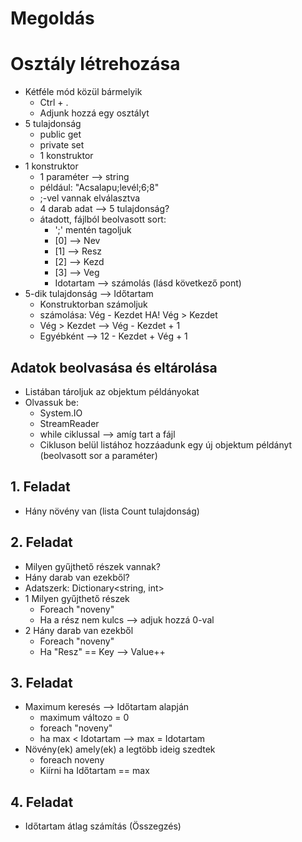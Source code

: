 ﻿
# Megoldás

# Osztály létrehozása
 - Kétféle mód közül bármelyik
   - Ctrl + .
   - Adjunk hozzá egy osztályt
 - 5 tulajdonság
   - public get
   - private set 
   - 1 konstruktor
 - 1 konstruktor
   - 1 paraméter --> string
   - például: "Acsalapu;levél;6;8"
   - ;-vel vannak elválasztva
   - 4 darab adat --> 5 tulajdonság?
   - átadott, fájlból beolvasott sort:
     - ';' mentén tagoljuk
     - [0] --> Nev
     - [1] --> Resz
     - [2] --> Kezd
     - [3] --> Veg
     - Idotartam --> számolás (lásd következő pont)
 - 5-dik tulajdonság --> Időtartam
     - Konstruktorban számoljuk
     - számolása: Vég - Kezdet HA! Vég > Kezdet
     - Vég > Kezdet --> Vég - Kezdet + 1
     - Egyébként --> 12 - Kezdet + Vég + 1

## Adatok beolvasása és eltárolása
- Listában tároljuk az objektum példányokat
- Olvassuk be:
  - System.IO
  - StreamReader
  - while ciklussal --> amíg tart a fájl
  - Cikluson belül listához hozzáadunk egy új objektum példányt (beolvasott sor a paraméter)

## 1. Feladat
- Hány növény van (lista Count tulajdonság)

## 2. Feladat
- Milyen gyűjthető részek vannak?
- Hány darab van ezekből?
- Adatszerk: Dictionary<string, int>
- 1 Milyen gyűjthető részek
  - Foreach "noveny"
  - Ha a rész nem kulcs --> adjuk hozzá 0-val
- 2 Hány darab van ezekből
  - Foreach "noveny"
  - Ha "Resz" == Key --> Value++

## 3. Feladat
- Maximum keresés --> Időtartam alapján
  - maximum változo = 0
  - foreach "noveny"
  - ha max < Idotartam --> max = Idotartam
- Növény(ek) amely(ek) a legtöbb ideig szedtek
  - foreach noveny
  - Kiírni ha Időtartam == max

## 4. Feladat
- Időtartam átlag számítás (Összegzés)